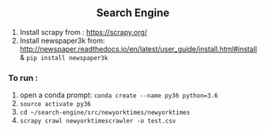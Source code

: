 <h2 align="center">Search Engine</h2>

1. Install scrapy from : https://scrapy.org/
2. Install newspaper3k from: http://newspaper.readthedocs.io/en/latest/user_guide/install.html#install & `pip install newspaper3k`


### To run :

1. open a conda prompt: `conda create --name py36 python=3.6`
2. `source activate py36`
3. `cd ~/search-engine/src/newyorktimes/newyorktimes`
4. `scrapy crawl newyorktimescrawler -o test.csv`
